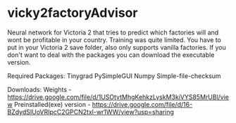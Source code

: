 # vicky2factoryAdvisor
Neural network for Victoria 2 that tries to predict which factories will and wont be profitable in your country. Training was quite limited.
You have to put in your Victoria 2 save folder, also only supports vanilla factories. If you don't want to deal with the packages you can download the executable version.

Required Packages:
Tinygrad
PySimpleGUI
Numpy
Simple-file-checksum

Downloads:
Weights - https://drive.google.com/file/d/1USOtvtMhgKehkzLyskM3kiVYS85MrUBl/view
Preinstalled(exe) version - https://drive.google.com/file/d/16-BZdydSIUoVRIpcC2GPCN2txl-wr1WW/view?usp=sharing
